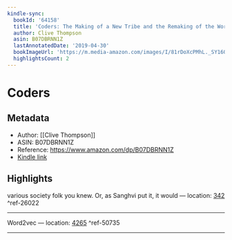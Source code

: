 ```yaml
---
kindle-sync:
  bookId: '64158'
  title: 'Coders: The Making of a New Tribe and the Remaking of the World'
  author: Clive Thompson
  asin: B07DBRNN1Z
  lastAnnotatedDate: '2019-04-30'
  bookImageUrl: 'https://m.media-amazon.com/images/I/81rDoXcPMhL._SY160.jpg'
  highlightsCount: 2
---
```

# Coders
## Metadata
* Author: [[Clive Thompson]]
* ASIN: B07DBRNN1Z
* Reference: https://www.amazon.com/dp/B07DBRNN1Z
* [Kindle link](kindle://book?action=open&asin=B07DBRNN1Z)

## Highlights
various society folk you knew. Or, as Sanghvi put it, it would — location: [342](kindle://book?action=open&asin=B07DBRNN1Z&location=342) ^ref-26022

---
Word2vec — location: [4265](kindle://book?action=open&asin=B07DBRNN1Z&location=4265) ^ref-50735

---
